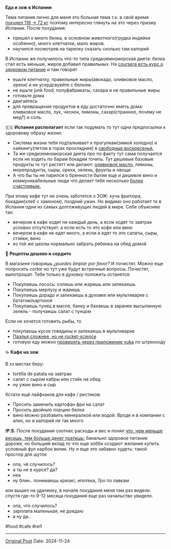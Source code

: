 **Еда и зож в Испании**

Тема питания лично для меня это больная тема т.к. в своё время [похудел 119 -> 72 кг](https://www.goncharov.xyz/life/how-to-lose-weight-ru.html)  поэтому интересно глянуть на это через призму Испании. После похудания:
- пришел к много белка, в основном животного(грудка индейки особенно), много клетчатки, мало жиров.
- научился посмотрев на тарелку сказать сколько там калорий

В Испании же получилось что-то типа средиземноморская диета: белка стал есть меньше, жиров добавил правильных. На [coursera есть курс о здоровом питание](https://www.coursera.org/learn/food-and-health) и там говорят
- ешьте клетчатку, правильные жиры(авокадо, оливковое масло, орехи) и не усердсвуейте с белком.
- не ешьте junk food, полуфабрикаты, сахара и не правильные жиры
- готовьте дома
- двигайтесь
- для превращения продуктов в еду достаточно иметь дома: оливковое масло, лук, чеснок, лимоны, сахар(странное, почему не мед?) и соль.

🇪🇸 **Испания располагает**
если так подумать то тут одни предпосылки к здоровому образу жизни:
- Система жизни тебя подталкивает к прогулкам(зимой холодно) и хайкингу(летом в горах прохладнее) в [свободные воскресенья.](2329.md)
- Та же средиземноморская диета про по факту тут сама получается если не ходить по барам бокадии точить. Тут дешевые базовые продукты тк тут растятт или делают: [оливковое масло,](2560.md) лимоны, морепродукты, сыры, орехи, зелень, фрукты и овощи 
- А что бы ты не парился о бренности бытия еще и дешевое вино и коммуникабельные люди что делает тебя несколько [более счастливым.](2820.md)

При этому кафе тут не очень заботятся о ЗОЖ: куча фритюра, бокадии(хлеб с хамоном), поздний ужин. Но видимо оно работает тк в Испании одни из самых долгоживущих людей в мире. Себе объясняю так:
- вечером в кафе ходят не каждый день, а если ходят то завтрак условно отсутствует. а если есть то это кофе или вино
- вечером в кафе не едят много, а если и едят то это салаты, сыры, стэйки, вино
- из той же школы нормально забрать ребенка на обед домой

📝 **Рецепты дешево и сердито**

В магазине говоришь *¿puedes limpiar por favor?* И почистят. Можно еще попросить *cortar* но тут уже будут встречные вопросы. Почистят, выпотрошат. Тебе только в духовку положить останется:
- Покупаешь лосось: солишь или жаришь или запекаешь
- Покупаешь мерлузу и жаришь 
- Покупаешь дорадо и запекаешь в духовке или мультиварке с бататом/картохой
- Покупаешь тунец в масле,  банку и бахаешь в заранее высыпанную зелель - получаешь салат с тунцом

Если не хочется готовить рыбы, то
- покупаешь кусок говядины и запекаешь в мультиварке
- [Паэлья сложнее, но не rocket-science](1830.md)
- готовую еду можно [проверять через приложение yuka](1216.md) по штрихкоду

☕️ **Кафе на зож**

В хз местах беру:
- tortilla de patata на завтрак
- салат с сыром кабры или стэйк на обед 
- ну ужин вино и сыр

Кстати ещё лайфхаков для кафе / рестиков:
- Просить заменить картофан фри на салат 
- Просить двойную порцию белка
- вино можно разбавить минералкой или водой. Вроде и в компании с алко, но и калорий не так много

❗️**P.S.**
После похудания соотнес расходы и вес и понял [что, чем меньше весишь, тем больше денег тратишь:](https://www.reddit.com/r/dataisbeautiful/comments/f8tkzb/oc_correlations_found_from_tracking_myself/) банально здоровое питание дороже, но больший вклад то что еще хобби создают желание купить условный фул карбон велик. Ну и еще это забавно худеть: такой простор для шуток

- опа, чё случилось?
- а ты не в курсе? да?
- неа
- ну блин.. понимаешь кризис, ипотека, 7ро по лавкам

или вышел на удаленку, в начале похудания меня там раз видели. спустя где-то 9-12 месяца похудания еще раз начальство увидело. 
- опа, что случилось?
- зарплата маленькая, не доедаю
- а ну да.. 

#food #cafe #refl

---
[Original Post](https://t.me/lev2tarragona/2837)
Date: 2024-11-24
